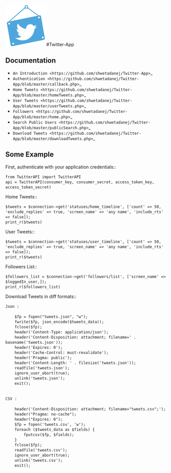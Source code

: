 ![Twitter-App Logo](/dist/images/if_twitter_313634.png)#Twitter-App

Documentation
-------------
* `An Introduction <https://github.com/shwetadanej/Twitter-App>`_
* `Authentication <https://github.com/shwetadanej/Twitter-App/blob/master/callback.php>`_
* `Home Tweets <https://github.com/shwetadanej/Twitter-App/blob/master/homeTweets.php>`_
* `User Tweets <https://github.com/shwetadanej/Twitter-App/blob/master/userTweets.php>`_
* `Followers <https://github.com/shwetadanej/Twitter-App/blob/master/home.php>`_
* `Search Public Users <https://github.com/shwetadanej/Twitter-App/blob/master/publicSearch.php>`_
* `Download Tweets <https://github.com/shwetadanej/Twitter-App/blob/master/downloadTweets.php>`_

Some Example
------------

First, authenticate with your application credentials::

	from TwitterAPI import TwitterAPI
	api = TwitterAPI(consumer_key, consumer_secret, access_token_key, access_token_secret)

Home Tweets::

	$tweets = $connection->get('statuses/home_timeline', ['count' => 50, 'exclude_replies' => true, 'screen_name' => 'any name', 'include_rts' => false]);
	print_r($tweets)

User Tweets::

	$tweets = $connection->get('statuses/user_timeline', ['count' => 50, 'exclude_replies' => true, 'screen_name' => 'any name', 'include_rts' => false]);    
	print_r($tweets)

Followers List::

	$followers_list = $connection->get('followers/list', ['screen_name' => $loggedIn_user,]);
  	print_r($followers_list)

Download Tweets in diff formats::

	Json :

        $fp = fopen("tweets.json", "w");
        fwrite($fp, json_encode($tweets_data));
        fclose($fp);
        header('Content-Type: application/json');
        header('Content-Disposition: attachment; filename=' . basename('tweets.json'));
        header('Expires: 0');
        header('Cache-Control: must-revalidate');
        header('Pragma: public');
        header('Content-Length: ' . filesize('tweets.json'));
        readfile('tweets.json');
        ignore_user_abort(true);
        unlink('tweets.json');
        exit();

  
	CSV :

        header('Content-Disposition: attachment; filename="tweets.csv";');
        header("Pragma: no-cache");
        header("Expires: 0");
        $fp = fopen('tweets.csv', 'w');
        foreach ($tweets_data as $fields) {
            fputcsv($fp, $fields);
        }
        fclose($fp);
        readfile('tweets.csv');
        ignore_user_abort(true);
        unlink('tweets.csv');
        exit();
